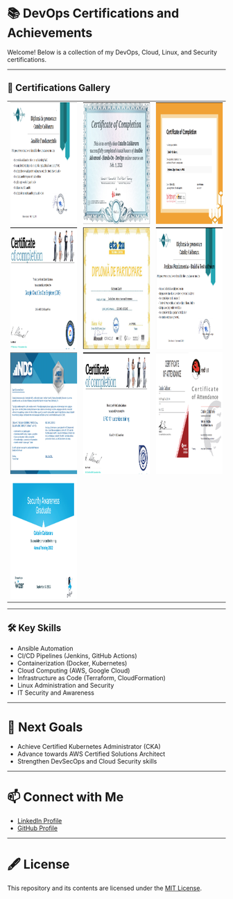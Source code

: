 # 📚 DevOps Certifications and Achievements

Welcome! Below is a collection of my DevOps, Cloud, Linux, and Security certifications.

---

## 🏅 Certifications Gallery

<table align="center">
<tr>
<td><img src="Anisible-Fundamentals.png" width="400px" height="280px" alt="Ansible Fundamentals Certificate"/></td>
<td><img src="Ansible-Advanced.png" width="400px" height="280px" alt="Ansible Advanced Certificate"/></td>
<td><img src="DevOps-AwS.png" width="400px" height="280px" alt="Systems Operations on AWS Certificate"/></td>
</tr>
<tr>
<td><img src="Gogole-Cloud.png" width="400px" height="280px" alt="Google Cloud DevOps Certificate"/></td>
<td><img src="docker jenkins kubernetes fundamentals.png" width="400px" height="280px" alt="Docker Jenkins Kubernetes Fundamentals"/></td>
<td><img src="Jenkins-Fundamentals.png" width="400px" height="280px" alt="Jenkins Fundamentals Certificate"/></td>
</tr>
<tr>
<td><img src="Linux-Avansat.png" width="400px" height="280px" alt="Linux Essentials Certificate"/></td>
<td><img src="Linux-LPIC1.png" width="400px" height="280px" alt="LPIC1 Customized Training Certificate"/></td>
<td><img src="RedHat-Linux.png" width="400px" height="280px" alt="Red Hat Linux Certificate"/></td>
</tr>
<tr>
<td><img src="Security.png" width="400px" height="280px" alt="Security Awareness Certificate"/></td>
</tr>
</table>

---

## 🛠️ Key Skills

- Ansible Automation
- CI/CD Pipelines (Jenkins, GitHub Actions)
- Containerization (Docker, Kubernetes)
- Cloud Computing (AWS, Google Cloud)
- Infrastructure as Code (Terraform, CloudFormation)
- Linux Administration and Security
- IT Security and Awareness

---

# 🚀 Next Goals

- Achieve Certified Kubernetes Administrator (CKA)
- Advance towards AWS Certified Solutions Architect
- Strengthen DevSecOps and Cloud Security skills

---

# 📫 Connect with Me

- [LinkedIn Profile](https://www.linkedin.com/in/catalin-c-02024a251/)
- [GitHub Profile](https://github.com/catalin-caldararu)

---

# 🖋️ License

This repository and its contents are licensed under the [MIT License](LICENSE).
